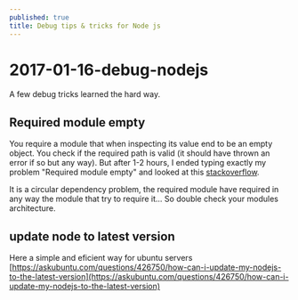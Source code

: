 ```yaml
---
published: true
title: Debug tips & tricks for Node js
---
```


# 2017-01-16-debug-nodejs

A few debug tricks learned the hard way.

## Required module empty

You require a module that when inspecting its value end to be an empty object. You check if the required path is valid \(it should have thrown an error if so but any way\). But after 1-2 hours, I ended typing exactly my problem "Required module empty" and looked at this [stackoverflow](http://stackoverflow.com/questions/23875233/require-returns-an-empty-object/23875299).

It is a circular dependency problem, the required module have required in any way the module that try to require it... So double check your modules architecture.

## update node  to latest version

Here a simple and eficient way for ubuntu servers [https://askubuntu.com/questions/426750/how-can-i-update-my-nodejs-to-the-latest-version](https://askubuntu.com/questions/426750/how-can-i-update-my-nodejs-to-the-latest-version)

